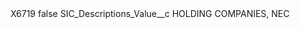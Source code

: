 <?xml version="1.0" encoding="UTF-8"?>
<CustomMetadata xmlns="http://soap.sforce.com/2006/04/metadata" xmlns:xsi="http://www.w3.org/2001/XMLSchema-instance" xmlns:xsd="http://www.w3.org/2001/XMLSchema">
    <label>X6719</label>
    <protected>false</protected>
    <values>
        <field>SIC_Descriptions_Value__c</field>
        <value xsi:type="xsd:string">HOLDING COMPANIES, NEC</value>
    </values>
</CustomMetadata>

